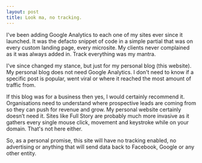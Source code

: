 ```yaml
---
layout: post
title: Look ma, no tracking. 
---
```


I've been adding Google Analytics to each one of my sites ever since it launched.  It was the defacto snippet of code in a simple partial that was on every custom landing page, every microsite.   My clients never complained as it was always added in.  Track everything was my mantra.

I've since changed my stance, but just for my personal blog (this website).  My personal blog does not need Google Analytics.  I don't need to know if a specific post is popular, went viral or where it reached the most amount of traffic from.  

If this blog was for a business then yes, I would certainly recommend it.  Organisations need to understand where prospective leads are coming from so they can push for revenue and grow.  My personal website certainly doesn’t need it.  Sites like Full Story are probably much more invasive as it gathers every single mouse click, movement and keystroke while on your domain.  That's not here either.

So, as a personal promise, this site will have no tracking enabled, no advertising or anything that will send data back to Facebook, Google or any other entity.